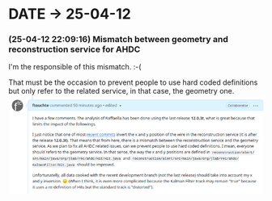 # DATE → 25-04-12

### (25-04-12 22:09:16) Mismatch between geometry and reconstruction service for AHDC 
I'm the responsible of this mismatch. :-( 

That must be the occasion to prevent people to use hard coded definitions but only refer to the related service, in that case, the geometry one. 
![25-04-12-22-09-16.png](./img/25-04-12/25-04-12-22-09-16.png) 


